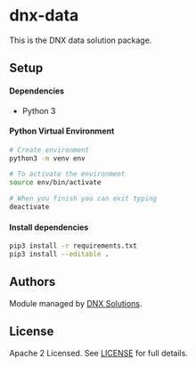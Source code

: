 # dnx-data

This is the DNX data solution package.


## Setup

#### Dependencies
- Python 3

#### Python Virtual Environment
```bash
# Create environment
python3 -m venv env

# To activate the environment
source env/bin/activate

# When you finish you can exit typing
deactivate
```

#### Install dependencies

```bash
pip3 install -r requirements.txt
pip3 install --editable .
```

## Authors

Module managed by [DNX Solutions](https://github.com/DNXLabs).

## License

Apache 2 Licensed. See [LICENSE](https://github.com/DNXLabs/dnx-data/blob/master/LICENSE) for full details.

